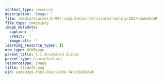 ```yaml
---
content_type: resource
description: 'Image: '
file: /media/courses/6-004-computation-structures-spring-2017/ea6e83a9fb0166ece1d8f4be16600645_Slide22.png
file_type: image/png
image_metadata:
  caption: ''
  credit: ''
  image-alt: ''
learning_resource_types: []
ocw_type: OCWImage
parent_title: 7.1 Annotated Slides
parent_type: CourseSection
resourcetype: Image
title: Slide22.png
uid: ea6e83a9-fb01-66ec-e1d8-f4be16600645
---
```

